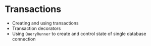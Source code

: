 # Transactions

* Creating and using transactions
* Transaction decorators
* Using `QueryRunner` to create and control state of single database connection